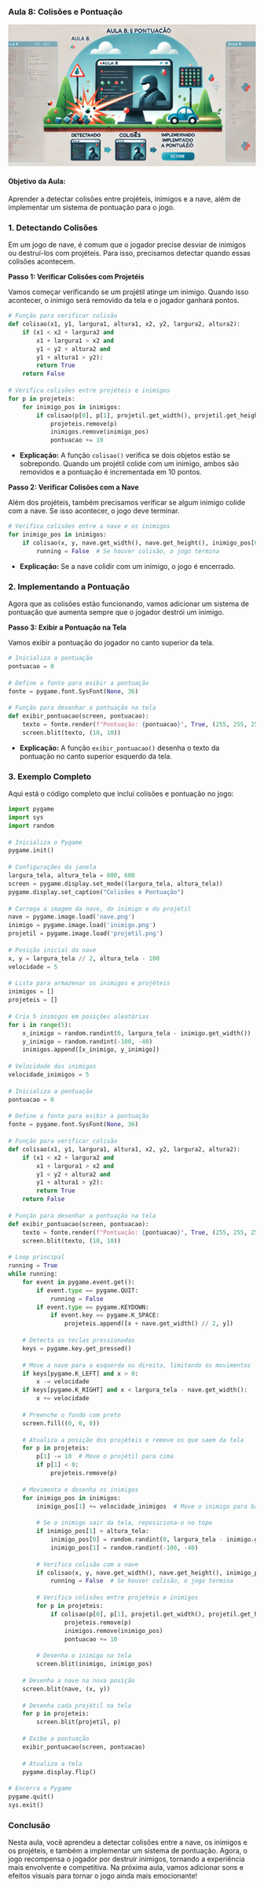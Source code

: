 ### Aula 8: Colisões e Pontuação
![](../assets/image/08.jpeg)
#### Objetivo da Aula:
Aprender a detectar colisões entre projéteis, inimigos e a nave, além de implementar um sistema de pontuação para o jogo.

### 1. Detectando Colisões

Em um jogo de nave, é comum que o jogador precise desviar de inimigos ou destruí-los com projéteis. Para isso, precisamos detectar quando essas colisões acontecem.

**Passo 1: Verificar Colisões com Projetéis**

Vamos começar verificando se um projétil atinge um inimigo. Quando isso acontecer, o inimigo será removido da tela e o jogador ganhará pontos.

```python
# Função para verificar colisão
def colisao(x1, y1, largura1, altura1, x2, y2, largura2, altura2):
    if (x1 < x2 + largura2 and
        x1 + largura1 > x2 and
        y1 < y2 + altura2 and
        y1 + altura1 > y2):
        return True
    return False

# Verifica colisões entre projéteis e inimigos
for p in projeteis:
    for inimigo_pos in inimigos:
        if colisao(p[0], p[1], projetil.get_width(), projetil.get_height(), inimigo_pos[0], inimigo_pos[1], inimigo.get_width(), inimigo.get_height()):
            projeteis.remove(p)
            inimigos.remove(inimigo_pos)
            pontuacao += 10
```

- **Explicação:** A função `colisao()` verifica se dois objetos estão se sobrepondo. Quando um projétil colide com um inimigo, ambos são removidos e a pontuação é incrementada em 10 pontos.

**Passo 2: Verificar Colisões com a Nave**

Além dos projéteis, também precisamos verificar se algum inimigo colide com a nave. Se isso acontecer, o jogo deve terminar.

```python
# Verifica colisões entre a nave e os inimigos
for inimigo_pos in inimigos:
    if colisao(x, y, nave.get_width(), nave.get_height(), inimigo_pos[0], inimigo_pos[1], inimigo.get_width(), inimigo.get_height()):
        running = False  # Se houver colisão, o jogo termina
```

- **Explicação:** Se a nave colidir com um inimigo, o jogo é encerrado.

### 2. Implementando a Pontuação

Agora que as colisões estão funcionando, vamos adicionar um sistema de pontuação que aumenta sempre que o jogador destrói um inimigo.

**Passo 3: Exibir a Pontuação na Tela**

Vamos exibir a pontuação do jogador no canto superior da tela.

```python
# Inicializa a pontuação
pontuacao = 0

# Define a fonte para exibir a pontuação
fonte = pygame.font.SysFont(None, 36)

# Função para desenhar a pontuação na tela
def exibir_pontuacao(screen, pontuacao):
    texto = fonte.render(f"Pontuação: {pontuacao}", True, (255, 255, 255))
    screen.blit(texto, (10, 10))
```

- **Explicação:** A função `exibir_pontuacao()` desenha o texto da pontuação no canto superior esquerdo da tela.

### 3. Exemplo Completo

Aqui está o código completo que inclui colisões e pontuação no jogo:

```python
import pygame
import sys
import random

# Inicializa o Pygame
pygame.init()

# Configurações da janela
largura_tela, altura_tela = 800, 600
screen = pygame.display.set_mode((largura_tela, altura_tela))
pygame.display.set_caption("Colisões e Pontuação")

# Carrega a imagem da nave, do inimigo e do projétil
nave = pygame.image.load('nave.png')
inimigo = pygame.image.load('inimigo.png')
projetil = pygame.image.load('projetil.png')

# Posição inicial da nave
x, y = largura_tela // 2, altura_tela - 100
velocidade = 5

# Lista para armazenar os inimigos e projéteis
inimigos = []
projeteis = []

# Cria 5 inimigos em posições aleatórias
for i in range(5):
    x_inimigo = random.randint(0, largura_tela - inimigo.get_width())
    y_inimigo = random.randint(-100, -40)
    inimigos.append([x_inimigo, y_inimigo])

# Velocidade dos inimigos
velocidade_inimigos = 5

# Inicializa a pontuação
pontuacao = 0

# Define a fonte para exibir a pontuação
fonte = pygame.font.SysFont(None, 36)

# Função para verificar colisão
def colisao(x1, y1, largura1, altura1, x2, y2, largura2, altura2):
    if (x1 < x2 + largura2 and
        x1 + largura1 > x2 and
        y1 < y2 + altura2 and
        y1 + altura1 > y2):
        return True
    return False

# Função para desenhar a pontuação na tela
def exibir_pontuacao(screen, pontuacao):
    texto = fonte.render(f"Pontuação: {pontuacao}", True, (255, 255, 255))
    screen.blit(texto, (10, 10))

# Loop principal
running = True
while running:
    for event in pygame.event.get():
        if event.type == pygame.QUIT:
            running = False
        if event.type == pygame.KEYDOWN:
            if event.key == pygame.K_SPACE:
                projeteis.append([x + nave.get_width() // 2, y])

    # Detecta as teclas pressionadas
    keys = pygame.key.get_pressed()

    # Move a nave para a esquerda ou direita, limitando os movimentos
    if keys[pygame.K_LEFT] and x > 0:
        x -= velocidade
    if keys[pygame.K_RIGHT] and x < largura_tela - nave.get_width():
        x += velocidade

    # Preenche o fundo com preto
    screen.fill((0, 0, 0))

    # Atualiza a posição dos projéteis e remove os que saem da tela
    for p in projeteis:
        p[1] -= 10  # Move o projétil para cima
        if p[1] < 0:
            projeteis.remove(p)

    # Movimenta e desenha os inimigos
    for inimigo_pos in inimigos:
        inimigo_pos[1] += velocidade_inimigos  # Move o inimigo para baixo

        # Se o inimigo sair da tela, reposiciona-o no topo
        if inimigo_pos[1] > altura_tela:
            inimigo_pos[0] = random.randint(0, largura_tela - inimigo.get_width())
            inimigo_pos[1] = random.randint(-100, -40)

        # Verifica colisão com a nave
        if colisao(x, y, nave.get_width(), nave.get_height(), inimigo_pos[0], inimigo_pos[1], inimigo.get_width(), inimigo.get_height()):
            running = False  # Se houver colisão, o jogo termina

        # Verifica colisões entre projéteis e inimigos
        for p in projeteis:
            if colisao(p[0], p[1], projetil.get_width(), projetil.get_height(), inimigo_pos[0], inimigo_pos[1], inimigo.get_width(), inimigo.get_height()):
                projeteis.remove(p)
                inimigos.remove(inimigo_pos)
                pontuacao += 10

        # Desenha o inimigo na tela
        screen.blit(inimigo, inimigo_pos)

    # Desenha a nave na nova posição
    screen.blit(nave, (x, y))

    # Desenha cada projétil na tela
    for p in projeteis:
        screen.blit(projetil, p)

    # Exibe a pontuação
    exibir_pontuacao(screen, pontuacao)

    # Atualiza a tela
    pygame.display.flip()

# Encerra o Pygame
pygame.quit()
sys.exit()
```

### Conclusão

Nesta aula, você aprendeu a detectar colisões entre a nave, os inimigos e os projéteis, e também a implementar um sistema de pontuação. Agora, o jogo recompensa o jogador por destruir inimigos, tornando a experiência mais envolvente e competitiva. Na próxima aula, vamos adicionar sons e efeitos visuais para tornar o jogo ainda mais emocionante!